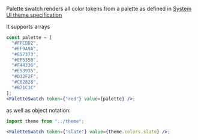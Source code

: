 Palette swatch renders all color tokens from a palette as defined in [System UI theme specification](https://system-ui.com/theme/)

It supports arrays

```jsx harmony
const palette = [
  "#FFCDD2",
  "#EF9A9A",
  "#E57373",
  "#EF5350",
  "#F44336",
  "#E53935",
  "#D32F2F",
  "#C62828",
  "#B71C1C"
];
<PaletteSwatch token={"red"} value={palette} />;
```

as well as object notation:

```jsx harmony
import theme from "../theme";

<PaletteSwatch token={"slate"} value={theme.colors.slate} />;
```
